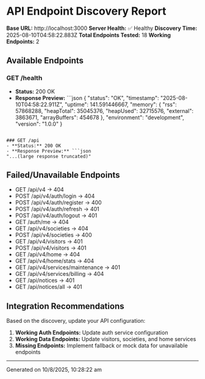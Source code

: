 
# API Endpoint Discovery Report

**Base URL:** http://localhost:3000
**Server Health:** ✅ Healthy
**Discovery Time:** 2025-08-10T04:58:22.883Z
**Total Endpoints Tested:** 18
**Working Endpoints:** 2

## Available Endpoints

### GET /health
- **Status:** 200 OK
- **Response Preview:** ```json
{
  "status": "OK",
  "timestamp": "2025-08-10T04:58:22.911Z",
  "uptime": 141.591446667,
  "memory": {
    "rss": 57868288,
    "heapTotal": 35045376,
    "heapUsed": 32715576,
    "external": 3863671,
    "arrayBuffers": 454678
  },
  "environment": "development",
  "version": "1.0.0"
}
```

### GET /api
- **Status:** 200 OK
- **Response Preview:** ```json
"...(large response truncated)"
```


## Failed/Unavailable Endpoints

- GET /api/v4 → 404
- POST /api/v4/auth/login → 404
- POST /api/v4/auth/register → 400
- POST /api/v4/auth/refresh → 401
- POST /api/v4/auth/logout → 401
- GET /auth/me → 404
- GET /api/v4/societies → 404
- POST /api/v4/societies → 400
- GET /api/v4/visitors → 401
- POST /api/v4/visitors → 401
- GET /api/v4/home → 404
- GET /api/v4/home/stats → 404
- GET /api/v4/services/maintenance → 401
- GET /api/v4/services/billing → 404
- GET /api/notices → 401
- GET /api/notices/all → 401

## Integration Recommendations

Based on the discovery, update your API configuration:

1. **Working Auth Endpoints:** Update auth service configuration
2. **Working Data Endpoints:** Update visitors, societies, and home services
3. **Missing Endpoints:** Implement fallback or mock data for unavailable endpoints

---
Generated on 10/8/2025, 10:28:22 am
